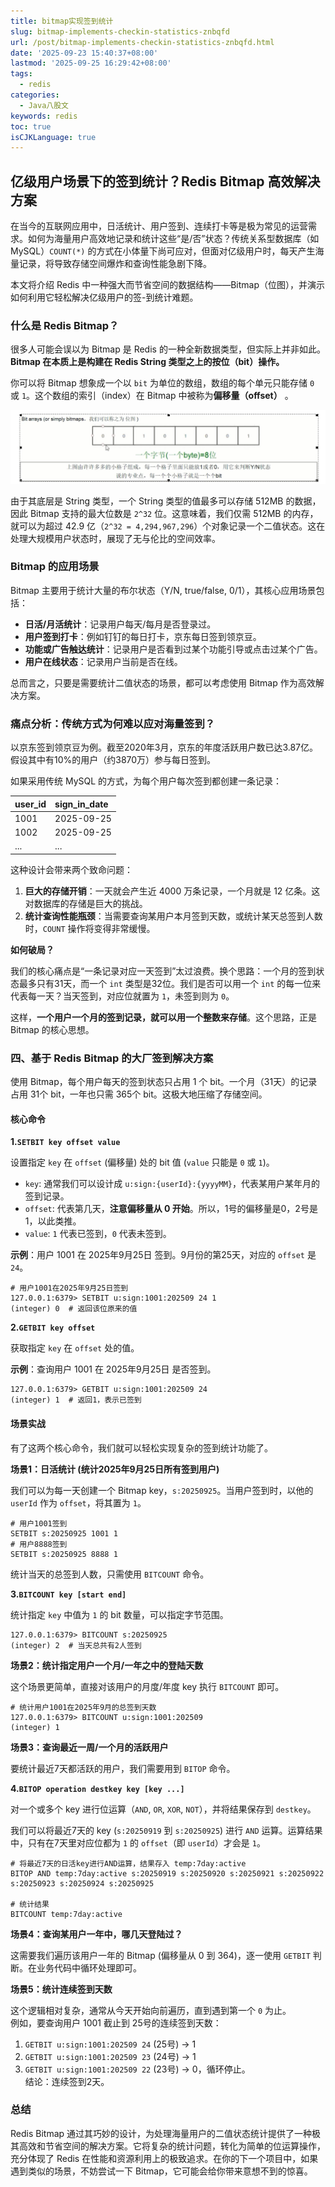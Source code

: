 ```yaml
---
title: bitmap实现签到统计
slug: bitmap-implements-checkin-statistics-znbqfd
url: /post/bitmap-implements-checkin-statistics-znbqfd.html
date: '2025-09-23 15:40:37+08:00'
lastmod: '2025-09-25 16:29:42+08:00'
tags:
  - redis
categories:
  - Java八股文
keywords: redis
toc: true
isCJKLanguage: true
---
```






## 亿级用户场景下的签到统计？Redis Bitmap 高效解决方案

在当今的互联网应用中，日活统计、用户签到、连续打卡等是极为常见的运营需求。如何为海量用户高效地记录和统计这些“是/否”状态？传统关系型数据库（如 MySQL）`COUNT(*)` 的方式在小体量下尚可应对，但面对亿级用户时，每天产生海量记录，将导致存储空间爆炸和查询性能急剧下降。

本文将介绍 Redis 中一种强大而节省空间的数据结构——Bitmap（位图），并演示如何利用它轻松解决亿级用户的签-到统计难题。

### 什么是 Redis Bitmap？

很多人可能会误以为 Bitmap 是 Redis 的一种全新数据类型，但实际上并非如此。**Bitmap 在本质上是构建在 Redis String 类型之上的按位（bit）操作。**

你可以将 Bitmap 想象成一个以 `bit` 为单位的数组，数组的每个单元只能存储 `0` 或 `1`。这个数组的索引（index）在 Bitmap 中被称为**偏移量（offset）** 。

![image](https://raw.githubusercontent.com/Anonymity-0/Picgo/main/img/20250923154141.png)

由于其底层是 String 类型，一个 String 类型的值最多可以存储 512MB 的数据，因此 Bitmap 支持的最大位数是 `2^32` 位。这意味着，我们仅需 512MB 的内存，就可以为超过 42.9 亿（`2^32 = 4,294,967,296`）个对象记录一个二值状态。这在处理大规模用户状态时，展现了无与伦比的空间效率。

### Bitmap 的应用场景

Bitmap 主要用于统计大量的布尔状态（Y/N, true/false, 0/1），其核心应用场景包括：

- **日活/月活统计**：记录用户每天/每月是否登录过。
- **用户签到打卡**：例如钉钉的每日打卡，京东每日签到领京豆。
- **功能或广告触达统计**：记录用户是否看到过某个功能引导或点击过某个广告。
- **用户在线状态**：记录用户当前是否在线。

总而言之，只要是需要统计二值状态的场景，都可以考虑使用 Bitmap 作为高效解决方案。

### 痛点分析：传统方式为何难以应对海量签到？

以京东签到领京豆为例。截至2020年3月，京东的年度活跃用户数已达3.87亿。假设其中有10%的用户（约3870万）参与每日签到。

如果采用传统 MySQL 的方式，为每个用户每次签到都创建一条记录：

|user_id|sign_in_date|
| :--------| :-------------|
|1001|2025-09-25|
|1002|2025-09-25|
|...|...|

这种设计会带来两个致命问题：

1. **巨大的存储开销**：一天就会产生近 4000 万条记录，一个月就是 12 亿条。这对数据库的存储是巨大的挑战。
2. **统计查询性能瓶颈**：当需要查询某用户本月签到天数，或统计某天总签到人数时，`COUNT` 操作将变得非常缓慢。

**如何破局？**

我们的核心痛点是“一条记录对应一天签到”太过浪费。换个思路：一个月的签到状态最多只有31天，而一个 `int` 类型是32位。我们是否可以用一个 `int` 的每一位来代表每一天？当天签到，对应位就置为 `1`，未签到则为 `0`。

这样，**一个用户一个月的签到记录，就可以用一个整数来存储**。这个思路，正是 Bitmap 的核心思想。

### 四、基于 Redis Bitmap 的大厂签到解决方案

使用 Bitmap，每个用户每天的签到状态只占用 1 个 bit。一个月（31天）的记录占用 31个 bit，一年也只需 365个 bit。这极大地压缩了存储空间。

#### 核心命令

**1.**  **​`SETBIT key offset value`​**​

设置指定 `key` 在 `offset` (偏移量) 处的 bit 值 (`value` 只能是 `0` 或 `1`)。

- ​`key`: 通常我们可以设计成 `u:sign:{userId}:{yyyyMM}`，代表某用户某年月的签到记录。
- ​`offset`: 代表第几天，**注意偏移量从 0 开始**。所以，1号的偏移量是0，2号是1，以此类推。
- ​`value`: `1` 代表已签到，`0` 代表未签到。

**示例**：用户 1001 在 2025年9月25日 签到。9月份的第25天，对应的 `offset` 是 `24`。

```shell
# 用户1001在2025年9月25日签到
127.0.0.1:6379> SETBIT u:sign:1001:202509 24 1
(integer) 0  # 返回该位原来的值
```

**2.**  **​`GETBIT key offset`​**​

获取指定 `key` 在 `offset` 处的值。

**示例**：查询用户 1001 在 2025年9月25日 是否签到。

```shell
127.0.0.1:6379> GETBIT u:sign:1001:202509 24
(integer) 1  # 返回1，表示已签到
```

#### 场景实战

有了这两个核心命令，我们就可以轻松实现复杂的签到统计功能了。

**场景1：日活统计 (统计2025年9月25日所有签到用户)**

我们可以为每一天创建一个 Bitmap key，`s:20250925`。当用户签到时，以他的 `userId` 作为 `offset`，将其置为 `1`。

```shell
# 用户1001签到
SETBIT s:20250925 1001 1
# 用户8888签到
SETBIT s:20250925 8888 1
```

统计当天的总签到人数，只需使用 `BITCOUNT` 命令。

**3.**  **​`BITCOUNT key [start end]`​** ​

统计指定 `key` 中值为 `1` 的 bit 数量，可以指定字节范围。

```shell
127.0.0.1:6379> BITCOUNT s:20250925
(integer) 2  # 当天总共有2人签到
```

**场景2：统计指定用户一个月/一年之中的登陆天数**

这个场景更简单，直接对该用户的月度/年度 key 执行 `BITCOUNT` 即可。

```shell
# 统计用户1001在2025年9月的总签到天数
127.0.0.1:6379> BITCOUNT u:sign:1001:202509
(integer) 1
```

**场景3：查询最近一周/一个月的活跃用户**

要统计最近7天都活跃的用户，我们需要用到 `BITOP` 命令。

**4.**  **​`BITOP operation destkey key [key ...]`​** ​

对一个或多个 key 进行位运算（`AND`, `OR`, `XOR`, `NOT`），并将结果保存到 `destkey`。

我们可以将最近7天的 key (`s:20250919` 到 `s:20250925`) 进行 `AND` 运算。运算结果中，只有在7天里对应位都为 `1` 的 `offset`（即 `userId`）才会是 `1`。

```shell
# 将最近7天的日活key进行AND运算，结果存入 temp:7day:active
BITOP AND temp:7day:active s:20250919 s:20250920 s:20250921 s:20250922 s:20250923 s:20250924 s:20250925

# 统计结果
BITCOUNT temp:7day:active
```

**场景4：查询某用户一年中，哪几天登陆过？**

这需要我们遍历该用户一年的 Bitmap (偏移量从 0 到 364)，逐一使用 `GETBIT` 判断。在业务代码中循环处理即可。

**场景5：统计连续签到天数**

这个逻辑相对复杂，通常从今天开始向前遍历，直到遇到第一个 `0` 为止。  
例如，要查询用户 1001 截止到 25号的连续签到天数：

1. ​`GETBIT u:sign:1001:202509 24` (25号) -> 1
2. ​`GETBIT u:sign:1001:202509 23` (24号) -> 1
3. ​`GETBIT u:sign:1001:202509 22` (23号) -> 0，循环停止。  
    结论：连续签到2天。

### 总结

Redis Bitmap 通过其巧妙的设计，为处理海量用户的二值状态统计提供了一种极其高效和节省空间的解决方案。它将复杂的统计问题，转化为简单的位运算操作，充分体现了 Redis 在性能和资源利用上的极致追求。在你的下一个项目中，如果遇到类似的场景，不妨尝试一下 Bitmap，它可能会给你带来意想不到的惊喜。
